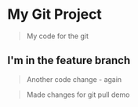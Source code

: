 # My Git Project

> My code for the git


## I'm in the feature branch

> Another code change - again

> Made changes for git pull demo
